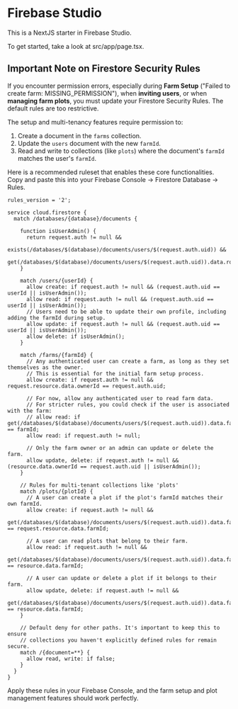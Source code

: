 
# Firebase Studio

This is a NextJS starter in Firebase Studio.

To get started, take a look at src/app/page.tsx.

## Important Note on Firestore Security Rules

If you encounter permission errors, especially during **Farm Setup** ("Failed to create farm: MISSING_PERMISSION"), when **inviting users**, or when **managing farm plots**, you must update your Firestore Security Rules. The default rules are too restrictive.

The setup and multi-tenancy features require permission to:
1.  Create a document in the `farms` collection.
2.  Update the `users` document with the new `farmId`.
3.  Read and write to collections (like `plots`) where the document's `farmId` matches the user's `farmId`.

Here is a recommended ruleset that enables these core functionalities. Copy and paste this into your Firebase Console -> Firestore Database -> Rules.

```firestore
rules_version = '2';

service cloud.firestore {
  match /databases/{database}/documents {

    function isUserAdmin() {
      return request.auth != null &&
             exists(/databases/$(database)/documents/users/$(request.auth.uid)) &&
             get(/databases/$(database)/documents/users/$(request.auth.uid)).data.role.hasAny(['Admin']);
    }

    match /users/{userId} {
      allow create: if request.auth != null && (request.auth.uid == userId || isUserAdmin());
      allow read: if request.auth != null && (request.auth.uid == userId || isUserAdmin());
      // Users need to be able to update their own profile, including adding the farmId during setup.
      allow update: if request.auth != null && (request.auth.uid == userId || isUserAdmin());
      allow delete: if isUserAdmin();
    }

    match /farms/{farmId} {
      // Any authenticated user can create a farm, as long as they set themselves as the owner.
      // This is essential for the initial farm setup process.
      allow create: if request.auth != null && request.resource.data.ownerId == request.auth.uid;

      // For now, allow any authenticated user to read farm data.
      // For stricter rules, you could check if the user is associated with the farm:
      // allow read: if get(/databases/$(database)/documents/users/$(request.auth.uid)).data.farmId == farmId;
      allow read: if request.auth != null;

      // Only the farm owner or an admin can update or delete the farm.
      allow update, delete: if request.auth != null && (resource.data.ownerId == request.auth.uid || isUserAdmin());
    }

    // Rules for multi-tenant collections like 'plots'
    match /plots/{plotId} {
      // A user can create a plot if the plot's farmId matches their own farmId.
      allow create: if request.auth != null &&
                    get(/databases/$(database)/documents/users/$(request.auth.uid)).data.farmId == request.resource.data.farmId;

      // A user can read plots that belong to their farm.
      allow read: if request.auth != null &&
                  get(/databases/$(database)/documents/users/$(request.auth.uid)).data.farmId == resource.data.farmId;

      // A user can update or delete a plot if it belongs to their farm.
      allow update, delete: if request.auth != null &&
                            get(/databases/$(database)/documents/users/$(request.auth.uid)).data.farmId == resource.data.farmId;
    }

    // Default deny for other paths. It's important to keep this to ensure
    // collections you haven't explicitly defined rules for remain secure.
    match /{document=**} {
      allow read, write: if false;
    }
  }
}
```
Apply these rules in your Firebase Console, and the farm setup and plot management features should work perfectly.
